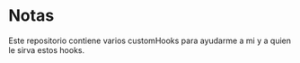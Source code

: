 # Notas

Este repositorio contiene varios customHooks para ayudarme a mi y a quien le sirva estos hooks.


